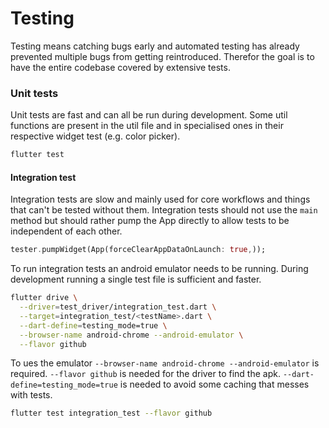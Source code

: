 # Testing

Testing means catching bugs early and automated testing has already prevented 
multiple bugs from getting reintroduced. Therefor the goal is to have the 
entire codebase covered by extensive tests.

### Unit tests

Unit tests are fast and can all be run during development. Some util functions 
are present in the util file and in specialised ones in their respective widget
test (e.g. color picker).

```bash
flutter test
```

#### Integration test

Integration tests are slow and mainly used for core workflows and things that 
can't be tested without them. Integration tests should not use the `main` 
method but should rather pump the App directly to allow tests to be independent
of each other.

```dart
tester.pumpWidget(App(forceClearAppDataOnLaunch: true,));
```

To run integration tests an android emulator needs to be running. During development running a single test file is sufficient and faster.

```bash
flutter drive \
  --driver=test_driver/integration_test.dart \
  --target=integration_test/<testName>.dart \
  --dart-define=testing_mode=true \
  --browser-name android-chrome --android-emulator \
  --flavor github
```

To ues the emulator `--browser-name android-chrome --android-emulator` is 
required. `--flavor github` is needed for the driver to find the apk. `--dart-define=testing_mode=true` is needed to avoid some caching that messes with tests. 

```bash
flutter test integration_test --flavor github
```
